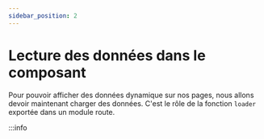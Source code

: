 ```yaml
---
sidebar_position: 2
---
```


# Lecture des données dans le composant

Pour pouvoir afficher des données dynamique sur nos pages, nous allons devoir maintenant charger des données. C'est le rôle de la fonction `loader` exportée dans un module route.

:::info

